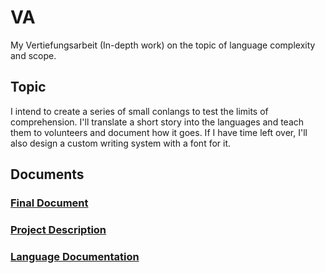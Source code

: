 # VA

My Vertiefungsarbeit (In-depth work) on the topic of language complexity and
scope.

## Topic
I intend to create a series of small conlangs to test the limits of comprehension.
I'll translate a short story into the languages and teach them to volunteers
and document how it goes.
If I have time left over, I'll also design a custom writing system with a font for it.

## Documents
### [Final Document](https://github.com/Sam36502/VA/raw/main/EndDokument/EndDokument.pdf)
### [Project Description](https://github.com/Sam36502/VA/blob/main/Project_Description/Project_Description.pdf)
### [Language Documentation](https://github.com/Sam36502/VA/raw/main/Sutlun_Grammar/Sutlun_Grammar.pdf)
